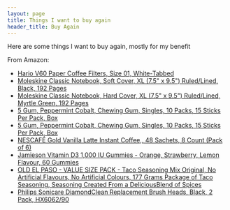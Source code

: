```yaml
---
layout: page
title: Things I want to buy again
header_title: Buy Again
---
```


Here are some things I want to buy again, mostly for my benefit


From Amazon:
- [Hario V60 Paper Coffee Filters, Size 01, White-Tabbed](https://www.amazon.ca/gp/product/B001U7CVEA)
- [Moleskine Classic Notebook, Soft Cover, XL (7.5" x 9.5") Ruled/Lined, Black, 192 Pages](https://www.amazon.ca/gp/product/8883707222)
- [Moleskine Classic Notebook, Hard Cover, XL (7.5" x 9.5") Ruled/Lined, Myrtle Green, 192 Pages](https://www.amazon.ca/gp/product/B07J3KHV76)
- [5 Gum, Peppermint Cobalt, Chewing Gum, Singles, 10 Packs, 15 Sticks Per Pack, Box](https://www.amazon.ca/dp/B00HQXVCHY)
- [5 Gum, Peppermint Cobalt, Chewing Gum, Singles, 10 Packs, 15 Sticks Per Pack, Box](https://www.amazon.ca/dp/B00HQXVCHY)
- [NESCAFÉ Gold Vanilla Latte Instant Coffee,, 48 Sachets, 8 Count (Pack of 6)](https://www.amazon.ca/dp/B00FLSPGUK)
- [Jamieson Vitamin D3 1,000 IU Gummies - Orange, Strawberry, Lemon Flavour, 60 Gummies](https://www.amazon.ca/dp/B00FLSPGUK)
- [OLD EL PASO - VALUE SIZE PACK - Taco Seasoning Mix Original, No Artificial Flavours, No Artificial Colours, 177 Grams Package of Taco Seasoning, Seasoning Created From a DeliciousBlend of Spices](https://www.amazon.ca/dp/B0BT8BF7FT)
- [Philips Sonicare DiamondClean Replacement Brush Heads, Black, 2 Pack, HX6062/90](https://www.amazon.ca/dp/B0BT8BF7FT)